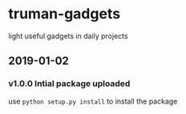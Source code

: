 # truman-gadgets
light useful gadgets in daily projects

## 2019-01-02
### v1.0.0 Intial package uploaded
use `python setup.py install` to install the package
